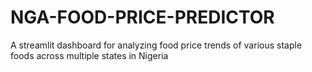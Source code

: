 # NGA-FOOD-PRICE-PREDICTOR
A streamlit dashboard for analyzing food price trends of various staple foods across multiple states in Nigeria
